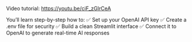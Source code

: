 Video tutorial: 
https://youtu.be/ciF_zGlrCeA


You’ll learn step-by-step how to:
✅ Set up your OpenAI API key
✅ Create a .env file for security
✅ Build a clean Streamlit interface
✅ Connect it to OpenAI to generate real-time AI responses
